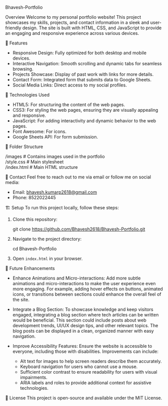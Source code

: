 Bhavesh-Portfolio

Overview
Welcome to my personal portfolio website! This project showcases my skills, projects, and contact information in a sleek and user-friendly design. The site is built with HTML, CSS, and JavaScript to provide an engaging and responsive experience across various devices.

🌟 Features
- Responsive Design: Fully optimized for both desktop and mobile devices.
- Interactive Navigation: Smooth scrolling and dynamic tabs for seamless browsing.
- Projects Showcase: Display of past work with links for more details.
- Contact Form: Integrated form that submits data to Google Sheets.
- Social Media Links: Direct access to my social profiles.

🚀 Technologies Used
- HTML5: For structuring the content of the web pages.
- CSS3: For styling the web pages, ensuring they are visually appealing and responsive.
- JavaScript: For adding interactivity and dynamic behavior to the web pages.
- Font Awesome: For icons.
- Google Sheets API: For form submission.

📁 Folder Structure

/images           # Contains images used in the portfolio  
/style.css        # Main stylesheet  
/index.html       # Main HTML structure  

📧 Contact
Feel free to reach out to me via email or follow me on social media:
- Email: bhavesh.kumarp2618@gmail.com
- Phone: 8522022445

🏗️ Setup
To run this project locally, follow these steps:

1. Clone this repository:
   
   git clone https://github.com/Bhavesh2618/Bhavesh-Portfolio.git

2. Navigate to the project directory:
   
   cd Bhavesh-Portfolio

3. Open `index.html` in your browser.

🎯 Future Enhancements
- Enhance Animations and Micro-interactions: Add more subtle animations and micro-interactions to make the user experience even more engaging. For example, adding hover effects on buttons, animated icons, or transitions between sections could enhance the overall feel of the site.
  
- Integrate a Blog Section: To showcase knowledge and keep visitors engaged, integrating a blog section where tech articles can be written would be beneficial. This section could include posts about web development trends, UI/UX design tips, and other relevant topics. The blog posts can be displayed in a clean, organized manner with easy navigation.

- Improve Accessibility Features: Ensure the website is accessible to everyone, including those with disabilities. Improvements can include:
  - Alt text for images to help screen readers describe them accurately.
  - Keyboard navigation for users who cannot use a mouse.
  - Sufficient color contrast to ensure readability for users with visual impairments.
  - ARIA labels and roles to provide additional context for assistive technologies.

📜 License
This project is open-source and available under the MIT License.
